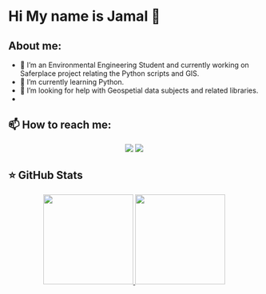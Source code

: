 # Hi My name is Jamal 👋


## About me:
- 🔭 I’m an Environmental Engineering Student and currently working on Saferplace project relating the Python scripts and GIS.
- 🌱 I’m currently learning Python.
- 🤔 I’m looking for help with Geospetial data subjects and related libraries.
- 
## 📫 How to reach me:
<p align="center">
  <a href="https://www.linkedin.com/in/jamal-ehsanpour-239563194/"><img src="https://img.shields.io/badge/-LinkedIn-blue?style=for-the-badge&logo=Linkedin&logoColor=white"/></a>
  <a href="https://www.facebook.com/jamal.ehsanpour"><img src="https://img.shields.io/badge/-Facebook-blue?style=for-the-badge&logo=Facebook&logoColor=white"/></a>

</p>

## ⭐️ GitHub Stats

<p align="center">
  <a href="https://github.com/hplove70">
    <img height="180em" src="https://github-readme-stats.vercel.app/api?username=hplove70&theme=buefy&count_private=true&show_icons=true&include_all_commits=true"/>
    <img height="180em" src="https://github-readme-stats-eight-theta.vercel.app/api/top-langs/?username=hplove70&theme=buefy&layout=compact&langs_count=6"/>
  </a>
</p>

